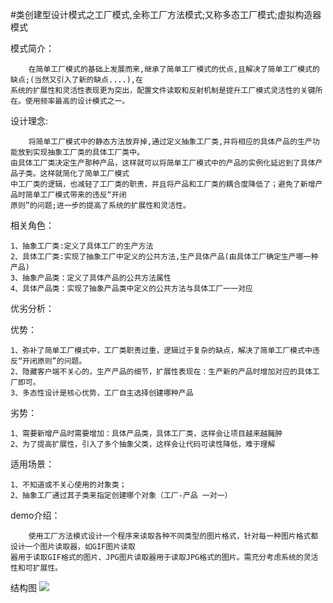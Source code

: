 #类创建型设计模式之工厂模式,全称工厂方法模式;又称多态工厂模式;虚拟构造器模式

模式简介：

        在简单工厂模式的基础上发展而来,继承了简单工厂模式的优点,且解决了简单工厂模式的缺点;(当然又引入了新的缺点....),在
    系统的扩展性和灵活性表现更为突出，配置文件读取和反射机制是提升工厂模式灵活性的关键所在。使用频率最高的设计模式之一。

设计理念:

        将简单工厂模式中的静态方法放弃掉,通过定义抽象工厂类,并将相应的具体产品的生产功能放到实现抽象工厂类的具体工厂类中。
    由具体工厂类决定生产那种产品，这样就可以将简单工厂模式中的产品的实例化延迟到了具体产品子类。这样就简化了简单工厂模式
    中工厂类的逻辑，也减轻了工厂类的职责，并且将产品和工厂类的耦合度降低了；避免了新增产品时简单工厂模式带来的违反“开闭
    原则”的问题;进一步的提高了系统的扩展性和灵活性。

相关角色：

    1、抽象工厂类:定义了具体工厂的生产方法
    2、具体工厂类:实现了抽象工厂中定义的公共方法,生产具体产品(由具体工厂确定生产哪一种产品)
    3、抽象产品类：定义了具体产品的公共方法属性
    4、具体产品类：实现了抽象产品类中定义的公共方法与具体工厂一一对应

优劣分析：

优势：

    1、弥补了简单工厂模式中，工厂类职责过重，逻辑过于复杂的缺点，解决了简单工厂模式中违反“开闭原则”的问题。
    2、隐藏客户端不关心的，生产产品的细节，扩展性表现在：生产新的产品时增加对应的具体工厂即可。
    3、多态性设计是核心优势，工厂自主选择创建哪种产品
    
劣势：

    1、需要新增产品时需要增加：具体产品类，具体工厂类，这样会让项目越来越臃肿
    2、为了提高扩展性，引入了多个抽象父类，这样会让代码可读性降低，难于理解
    
适用场景：

    1、不知道或不关心使用的对象类；
    2、抽象工厂通过其子类来指定创建哪个对象（工厂-产品 一对一）

demo介绍：

        使用工厂方法模式设计一个程序来读取各种不同类型的图片格式，针对每一种图片格式都设计一个图片读取器，如GIF图片读取
    器用于读取GIF格式的图片、JPG图片读取器用于读取JPG格式的图片。需充分考虑系统的灵活性和可扩展性。

结构图
![](/src/main/static/structure.jpg)